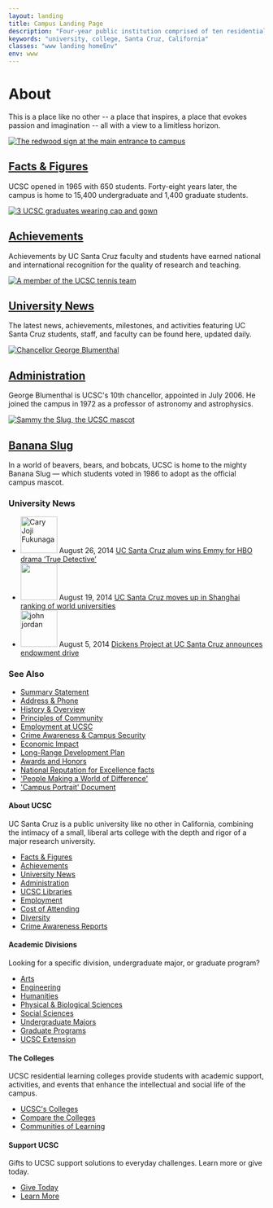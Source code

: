 ```yaml
---
layout: landing
title: Campus Landing Page
description: "Four-year public institution comprised of ten residential college communities nestled in the redwood forests and meadows overlooking central California's Monterey Bay."
keywords: "university, college, Santa Cruz, California"
classes: "www landing homeEnv"
env: www
---
```


<div class="row tagline" id="titles">
<div class="title-group"><h1>About</h1><p>This is a place like no other -- a place that inspires, a place that evokes passion and imagination -- all with a view to a limitless horizon.</p></div>
</div>

<div class="row five combined light">
<div><a href="facts-figures.html"><img alt="The redwood sign at the main entrance to campus" src="http://www.ucsc.edu/about/images/ucsc-sign-1291.jpg"></a><h2><a href="facts-figures.html">Facts &amp; Figures</a></h2><p>UCSC opened in 1965 with 650 students. Forty-eight years later, the campus is home to 15,400 undergraduate and 1,400 graduate students.</p></div><div><a href="achievements/index.html"><img alt="3 UCSC graduates wearing cap and gown" src="http://www.ucsc.edu/about/images/grad.jpg"></a><h2><a href="achievements/index.html">Achievements</a></h2><p>Achievements by UC Santa Cruz faculty and students have earned national and international recognition for the quality of research and teaching.</p></div><div><a href="http://news.ucsc.edu"><img alt="A member of the UCSC tennis team" src="http://www.ucsc.edu/about/images/news-events-129.jpg"></a><h2><a href="http://news.ucsc.edu">University News</a></h2><p>The latest news, achievements, milestones, and activities featuring UC Santa Cruz students, staff, and faculty can be found here, updated daily. </p></div><div><a href="administration.html"><img alt="Chancellor George Blumenthal" src="http://www.ucsc.edu/about/images/blumenthal-george-129.jpg"></a><h2><a href="administration.html">Administration</a></h2><p>George Blumenthal is UCSC's 10th chancellor, appointed in July 2006. He joined the campus in 1972 as a professor of astronomy and astrophysics.  </p></div><div><a href="mascot.html"><img alt="Sammy the Slug, the UCSC mascot" src="http://www.ucsc.edu/about/images/mascot-129_v2.jpg"></a><h2><a href="mascot.html">Banana Slug</a></h2><p>In a world of beavers, bears, and bobcats, UCSC is home to the mighty Banana Slug — which students voted in 1986 to adopt as the official campus  mascot.</p></div>
</div>


<div class="row">

<h3>University <span>News</span></h3>

<div class="content-box" id="landingNews">
<ul class="archive-list horizontal list">


            


<li>
<a href="http://news.ucsc.edu/2014/08/fukunaga-emmy-win.html"><img alt="Cary Joji Fukunaga" class="fltlft" height="72px" src="http://news.ucsc.edu/2014/08/images/Fukunaga-thumb1.jpg?t=0"></a>
<span class="date">August 26, 2014</span>
<a href="http://news.ucsc.edu/2014/08/fukunaga-emmy-win.html">UC Santa Cruz alum wins Emmy for HBO drama ‘True Detective’</a>
</li>




            


<li>
<a href="http://news.ucsc.edu/2014/08/arwu-rankings.html"><img alt="" class="fltlft" height="72px" src="http://news.ucsc.edu/2014/08/images/arwu-80.png?t=0"></a>
<span class="date">August 19, 2014</span>
<a href="http://news.ucsc.edu/2014/08/arwu-rankings.html">UC Santa Cruz moves up in Shanghai ranking of world universities </a>
</li>




            


<li>
<a href="http://news.ucsc.edu/2014/08/dickens-endowment-drive.html"><img alt="john jordan " class="fltlft" height="72px" src="http://news.ucsc.edu/2014/08/images/dickens-thumb-john.jpg?t=0"></a>
<span class="date">August 5, 2014</span>
<a href="http://news.ucsc.edu/2014/08/dickens-endowment-drive.html">Dickens Project at UC Santa Cruz announces endowment drive</a>
</li>



</ul>
</div>
</div>

<div class="row"><h3>See <span>Also</span></h3><div id="seeAlso"><ul><li><a href="summary.html">Summary Statement</a></li><li><a href="address.html">Address &amp; Phone</a></li><li><a href="campus-overview.html">History &amp; Overview</a></li><li><a href="principles-community.html">Principles of Community</a></li><li><a href="http://www1.ucsc.edu/about/employment.asp">Employment at UCSC</a></li><li><a href="crime-stats/index.html">Crime Awareness &amp; Campus Security</a></li><li><a href="economic-impact.html">Economic Impact</a></li><li><a href="http://lrdp.ucsc.edu">Long-Range Development Plan</a></li><li><a href="http://news.ucsc.edu/awards/index.html">Awards and Honors</a></li><li><a href="http://news.ucsc.edu/awards/files/some-facts.pdf">National Reputation for Excellence facts</a></li><li><a href="http://www.ucsc.edu/about/files/world-of-difference.pdf">'People Making a World of Difference'</a></li><li><a href="http://planning.ucsc.edu/portrait/">'Campus Portrait' Document</a></li></ul></div></div>

<div class="row clear four">
<div class="wrap"><h4>About <span>UCSC</span></h4>
<p>UC Santa Cruz is a public university like no other in California, combining the intimacy of a small, liberal arts college with the depth and rigor of a major research university.</p>
<ul>
<li><a href="facts-figures.html">Facts &amp; Figures</a></li>
<li><a href="achievements/index.html">Achievements</a></li>
<li><a href="http://news.ucsc.edu/">University News</a></li>
<li><a href="administration.html">Administration</a></li>
<li><a href="http://library.ucsc.edu/">UCSC Libraries</a></li>
<li><a href="http://www1.ucsc.edu/about/employment.asp">Employment</a></li>
<li><a href="../fees-cost/index.html">Cost of Attending</a></li>
<li><a href="http://diversity.ucsc.edu">Diversity</a></li>
<li><a href="crime-stats/index.html">Crime Awareness Reports</a></li>
</ul></div>
<div class="wrap"><h4>Academic <span>Divisions</span></h4>
<p>Looking for a specific division, undergraduate major, or graduate program?</p>
<ul>
<li><a href="http://arts.ucsc.edu">Arts</a></li>
<li><a href="http://soe.ucsc.edu/">Engineering</a></li>
<li><a href="http://humanities.ucsc.edu/">Humanities</a></li>
<li><a href="http://pbsci.ucsc.edu/">Physical &amp; Biological Sciences</a></li>
<li><a href="http://socialsciences.ucsc.edu/">Social Sciences</a></li>
<li><a href="https://admissions.sa.ucsc.edu/discover/majors/index.cfm">Undergraduate Majors</a></li>
<li><a href="http://graddiv.ucsc.edu/">Graduate Programs</a></li>
<li><a href="http://www.ucsc-extension.edu/">UCSC Extension</a></li>
</ul></div>
<div class="wrap"><h4>The <span>Colleges</span></h4>
<p>UCSC residential learning colleges provide students with academic support, activities, and events that enhance the intellectual and social life of the campus.</p>
<ul>
<li><a href="../campus/colleges.html">UCSC's Colleges</a></li>
<li><a href="http://registrar.ucsc.edu/catalog/campus-life/index.html">Compare the Colleges</a></li>
<li><a href="http://admissions.ucsc.edu/publications/Communities-of-Learning-2013-14-web.pdf">Communities of Learning</a></li>
</ul></div>
<div class="wrap last">
<h4>Support <span>UCSC</span></h4>
<p>Gifts to UCSC support solutions to everyday challenges. Learn more or give today.</p>
<ul>
<li><a href="https://secure.imodules.com/s/1069/index-2-column.aspx?sid=1069&amp;gid=1&amp;pgid=761&amp;cid=1722">Give Today</a></li>
<li><a href="http://giving.ucsc.edu/index.html">Learn More</a></li>
</ul></div>
</div>
